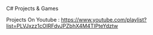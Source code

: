C# Projects & Games 

Projects On Youtube : https://www.youtube.com/playlist?list=PLVJxzz1cOIRFdvJPZbhX4M4TIPteYdztw


